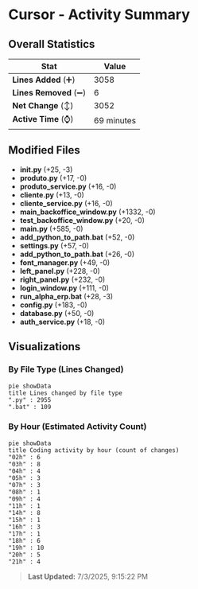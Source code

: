# Cursor - Activity Summary 

## Overall Statistics

| Stat                   | Value                                                             |
| ---------------------- | ----------------------------------------------------------------- |
| **Lines Added** (➕)   | 3058                                          |
| **Lines Removed** (➖) | 6                                        |
| **Net Change** (↕)    | 3052                |
| **Active Time** (⌚)   | 69 minutes |


## Modified Files
- **__init__.py** (+25, -3)
- **produto.py** (+17, -0)
- **produto_service.py** (+16, -0)
- **cliente.py** (+13, -0)
- **cliente_service.py** (+16, -0)
- **main_backoffice_window.py** (+1332, -0)
- **test_backoffice_window.py** (+20, -0)
- **main.py** (+585, -0)
- **add_python_to_path.bat** (+52, -0)
- **settings.py** (+57, -0)
- **add_python_to_path.bat** (+26, -0)
- **font_manager.py** (+49, -0)
- **left_panel.py** (+228, -0)
- **right_panel.py** (+232, -0)
- **login_window.py** (+111, -0)
- **run_alpha_erp.bat** (+28, -3)
- **config.py** (+183, -0)
- **database.py** (+50, -0)
- **auth_service.py** (+18, -0)

## Visualizations

### By File Type (Lines Changed)

```mermaid
pie showData
title Lines changed by file type
".py" : 2955
".bat" : 109
```

### By Hour (Estimated Activity Count)

```mermaid
pie showData
title Coding activity by hour (count of changes)
"02h" : 6
"03h" : 8
"04h" : 4
"05h" : 3
"07h" : 3
"08h" : 1
"09h" : 4
"11h" : 1
"14h" : 8
"15h" : 1
"16h" : 3
"17h" : 1
"18h" : 6
"19h" : 10
"20h" : 5
"21h" : 4
```


> **Last Updated:** 7/3/2025, 9:15:22 PM